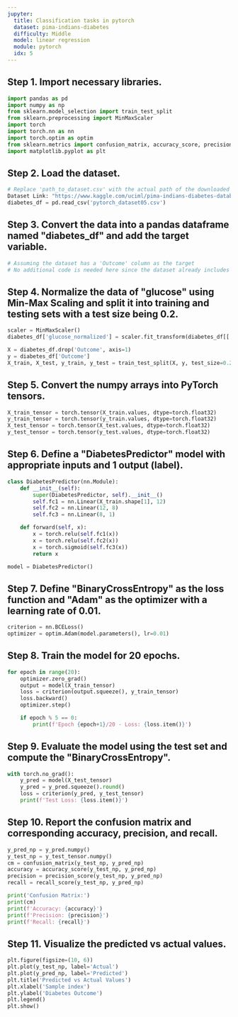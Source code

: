 ```yaml
---
jupyter:
  title: Classification tasks in pytorch
  dataset: pima-indians-diabetes
  difficulty: Middle
  model: linear regression
  module: pytorch
  idx: 5
---
```


## Step 1. Import necessary libraries.

```python
import pandas as pd
import numpy as np
from sklearn.model_selection import train_test_split
from sklearn.preprocessing import MinMaxScaler
import torch
import torch.nn as nn
import torch.optim as optim
from sklearn.metrics import confusion_matrix, accuracy_score, precision_score, recall_score
import matplotlib.pyplot as plt
```

## Step 2. Load the dataset.

```python
# Replace 'path_to_dataset.csv' with the actual path of the downloaded dataset
Dataset Link: "https://www.kaggle.com/uciml/pima-indians-diabetes-database" 
diabetes_df = pd.read_csv('pytorch_dataset05.csv')
```

## Step 3. Convert the data into a pandas dataframe named "diabetes_df" and add the target variable.

```python
# Assuming the dataset has a 'Outcome' column as the target
# No additional code is needed here since the dataset already includes the target variable
```

## Step 4. Normalize the data of "glucose" using Min-Max Scaling and split it into training and testing sets with a test size being 0.2.

```python
scaler = MinMaxScaler()
diabetes_df['glucose_normalized'] = scaler.fit_transform(diabetes_df[['Glucose']])

X = diabetes_df.drop('Outcome', axis=1)
y = diabetes_df['Outcome']
X_train, X_test, y_train, y_test = train_test_split(X, y, test_size=0.2, random_state=42)
```

## Step 5. Convert the numpy arrays into PyTorch tensors.

```python
X_train_tensor = torch.tensor(X_train.values, dtype=torch.float32)
y_train_tensor = torch.tensor(y_train.values, dtype=torch.float32)
X_test_tensor = torch.tensor(X_test.values, dtype=torch.float32)
y_test_tensor = torch.tensor(y_test.values, dtype=torch.float32)
```

## Step 6. Define a "DiabetesPredictor" model with appropriate inputs and 1 output (label).

```python
class DiabetesPredictor(nn.Module):
    def __init__(self):
        super(DiabetesPredictor, self).__init__()
        self.fc1 = nn.Linear(X_train.shape[1], 12)
        self.fc2 = nn.Linear(12, 8)
        self.fc3 = nn.Linear(8, 1)

    def forward(self, x):
        x = torch.relu(self.fc1(x))
        x = torch.relu(self.fc2(x))
        x = torch.sigmoid(self.fc3(x))
        return x

model = DiabetesPredictor()
```

## Step 7. Define "BinaryCrossEntropy" as the loss function and "Adam" as the optimizer with a learning rate of 0.01.

```python
criterion = nn.BCELoss()
optimizer = optim.Adam(model.parameters(), lr=0.01)
```

## Step 8. Train the model for 20 epochs.

```python
for epoch in range(20):
    optimizer.zero_grad()
    output = model(X_train_tensor)
    loss = criterion(output.squeeze(), y_train_tensor)
    loss.backward()
    optimizer.step()

    if epoch % 5 == 0:
        print(f'Epoch {epoch+1}/20 - Loss: {loss.item()}')
```

## Step 9. Evaluate the model using the test set and compute the "BinaryCrossEntropy".

```python
with torch.no_grad():
    y_pred = model(X_test_tensor)
    y_pred = y_pred.squeeze().round()
    loss = criterion(y_pred, y_test_tensor)
    print(f'Test Loss: {loss.item()}')
```

## Step 10. Report the confusion matrix and corresponding accuracy, precision, and recall.

```python
y_pred_np = y_pred.numpy()
y_test_np = y_test_tensor.numpy()
cm = confusion_matrix(y_test_np, y_pred_np)
accuracy = accuracy_score(y_test_np, y_pred_np)
precision = precision_score(y_test_np, y_pred_np)
recall = recall_score(y_test_np, y_pred_np)

print('Confusion Matrix:')
print(cm)
print(f'Accuracy: {accuracy}')
print(f'Precision: {precision}')
print(f'Recall: {recall}')
```

## Step 11. Visualize the predicted vs actual values.

```python
plt.figure(figsize=(10, 6))
plt.plot(y_test_np, label='Actual')
plt.plot(y_pred_np, label='Predicted')
plt.title('Predicted vs Actual Values')
plt.xlabel('Sample index')
plt.ylabel('Diabetes Outcome')
plt.legend()
plt.show()
```
